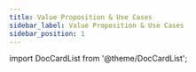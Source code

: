 ```yaml
---
title: Value Proposition & Use Cases
sidebar_label: Value Proposition & Use Cases
sidebar_position: 1
---
```


import DocCardList from '@theme/DocCardList';

<DocCardList />
